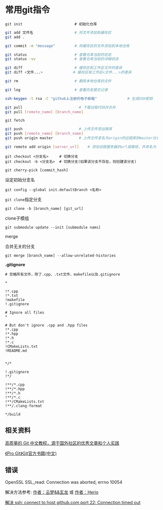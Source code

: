 # 常用git指令

```shell
git init					    # 初始化仓库
```

```bash
git add 文件名   				  # 将文件添加到缓存区
git add .
```

```bash
git commit -m "message" 		# 将缓存区的文件添加到本地仓库
```

```bash
git status					    # 查看仓库当前的状态
git status -vv                  # 查看仓库当前的详细状态
```

```bash
git diff						# 缓存区和工作区文件的差异
git diff <文件...>              # 缓存区和工作区<文件...>的差异
```

```bash
git rm    						# 删除本地仓库的文件
```

```bash
git log     					# 查看历史提交记录
```

```bash
ssh-keygen -t rsa -C "github上注册的电子邮箱"              # 生成SSH密钥
```

```bash
git pull      					  # 下载远程代码并合并
git pull [remote_name] [branch_name]
```

```shell
git fetch
```

```bash
git push      				      # 上传文件至远程库
git push [remote_name] [branch_name]
git push origin master            # 上传文件至名为origin的远程库的master分支
```

```bash
git remote add origin [server_url]	  # 添加远程服务器的url或路径，并命名为 "origin"
```

```shell
git checkout <分支名>     # 切换分支
git checkout -b <分支名>  # 切换分支(如果该分支不存在，则创建该分支)
```

```shell
git cherry-pick [commit_hash]
```

设定初始分支名

```shell
git config --global init.defaultBranch <名称>
```

`git clone`指定分支
```shell
git clone -b [branch_name] [git_url]
```

clone子模组
```git 
git submodule update --init [submodule nams]
```

merge

合并无关的分支

```shell
git merge [branch_name] --allow-unrelated-histories
```


**.gitignore**

```
# 忽略所有文件，除了.cpp、.txt文件、makefile以及.gitignore

*

!*.cpp
!*.txt
!makefile
!.gitignore
```

```
# Ignore all files
*

# But don't ignore .cpp and .hpp files
!*.cpp
!*.hpp
!*.h
!*.c
!CMakeLists.txt
!README.md


*/*

!.gitignore
!*/

!**/*.cpp
!**/*.hpp
!**/*.h
!**/*.c
!**/CMakeLists.txt
!**/.clang-format

*/build
```



## 相关资料

[高质量的 Git 中文教程，源于国外社区的优秀文章和个人实践](https://github.com/geeeeeeeeek/git-recipes)

[《Pro Git》Git官方书籍(中文)](https://git-scm.com/book/zh/v2)





##  错误

OpenSSL SSL_read: Connection was aborted, errno 10054

解决方法参考:  [作者：云梦&&玄龙](https://www.cnblogs.com/fairylyl/p/15059437.html)   或   [作者：Herio](https://blog.51cto.com/u_15326986/3328947)



[解决 ssh: connect to host github.com port 22: Connection timed out](https://segmentfault.com/a/1190000040896781)


